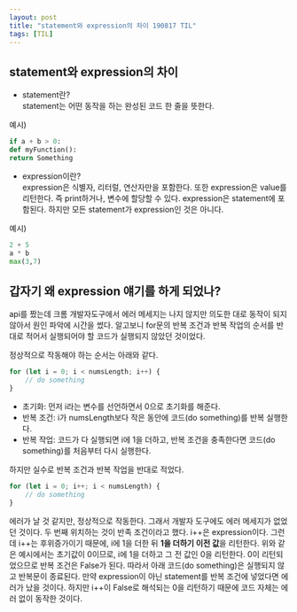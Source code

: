 ```yaml
---
layout: post
title: "statement와 expression의 차이 190817 TIL"
tags: [TIL]
---
```


## statement와 expression의 차이 

- statement란?  
statement는 어떤 동작을 하는 완성된 코드 한 줄을 뜻한다. 

예시)
```python
if a + b > 0: 
def myFunction():
return Something
```

- expression이란?  
expression은 식별자, 리터럴, 연산자만을 포함한다. 또한 expression은 value를 리턴한다. 즉 print하거나, 변수에 할당할 수 있다. expression은 statement에 포함된다. 하지만 모든 statement가 expression인 것은 아니다. 

예시)
```python
2 + 5
a * b
max(3,7)
```

## 갑자기 왜 expression 얘기를 하게 되었나?

api를 짰는데 크롬 개발자도구에서 에러 메세지는 나지 않지만 의도한 대로 동작이 되지 않아서 원인 파악에 시간을 썼다. 알고보니 for문의 반복 조건과 반복 작업의 순서를 반대로 적어서 실행되어야 할 코드가 실행되지 않았던 것이었다. 

정상적으로 작동해야 하는 순서는 아래와 같다. 
```javascript
for (let i = 0; i < numsLength; i++) {
    // do something 
}	
```

- 초기화: 먼저 i라는 변수를 선언하면서 0으로 초기화를 해준다. 
- 반복 조건: i가 numsLength보다 작은 동안에 코드(do something)를 반복 실행한다. 
- 반복 작업: 코드가 다 실행되면 i에 1을 더하고, 반복 조건을 충족한다면 코드(do something)를 처음부터 다시 실행한다. 

하지만 실수로 반복 조건과 반복 작업을 반대로 적었다. 
```javascript
for (let i = 0; i++; i < numsLength) {
    // do something 
}	
```
에러가 날 것 같지만, 정상적으로 작동한다. 그래서 개발자 도구에도 에러 메세지가 없었던 것이다. 
두 번째 위치하는 것이 반족 조건이라고 했다. i++은 expression이다. 그런데 i++는 후위증가이기 때문에, i에 1을 더한 뒤 **1을 더하기 이전 값**을 리턴한다. 위와 같은 예시에서는 초기값이 0이므로, i에 1을 더하고 그 전 값인 0을 리턴한다. 0이 리턴되었으므로 반복 조건은 False가 된다. 따라서 아래 코드(do something)은 실행되지 않고 반복문이 종료된다. 만약 expression이 아닌 statement를 반복 조건에 넣었다면 에러가 났을 것이다. 하지만 i++이 False로 해석되는 0을 리턴하기 때문에 코드 자체는 에러 없이 동작한 것이다. 
